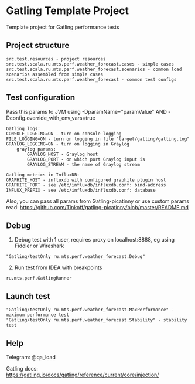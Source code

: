 # Gatling Template Project

Template project for Gatling performance tests

## Project structure

```
src.test.resources - project resources
src.test.scala.ru.mts.perf.weather_forecast.cases - simple cases
src.test.scala.ru.mts.perf.weather_forecast.scenarios - common load scenarios assembled from simple cases
src.test.scala.ru.mts.perf.weather_forecast - common test configs
```

## Test configuration

Pass this params to JVM using -DparamName="paramValue" AND -Dconfig.override_with_env_vars=true

```
Gatling logs:
CONSOLE_LOGGING=ON - turn on console logging
FILE_LOGGING=ON - turn on logging in file "target/gatling/gatling.log"
GRAYLOG_LOGGING=ON - turn on logging in Graylog
    graylog params:
        GRAYLOG_HOST - Graylog host
        GRAYLOG_PORT - on which port Graylog input is
        GRAYLOG_STREAM - the name of Graylog stream

Gatling metrics in InfluxDB:
GRAPHITE_HOST - influxdb with configured graphite plugin host
GRAPHITE_PORT - see /etc/influxdb/influxdb.conf: bind-address
INFLUX_PREFIX - see /etc/influxdb/influxdb.conf: database
```

Also, you can pass all params from Gatling-picatinny or use custom params
read: https://github.com/Tinkoff/gatling-picatinny/blob/master/README.md

## Debug

1. Debug test with 1 user, requires proxy on localhost:8888, eg using Fiddler or Wireshark

```
"Gatling/testOnly ru.mts.perf.weather_forecast.Debug"
```

2. Run test from IDEA with breakpoints

```
ru.mts.perf.GatlingRunner
```

## Launch test

```
"Gatling/testOnly ru.mts.perf.weather_forecast.MaxPerformance" - maximum performance test
"Gatling/testOnly ru.mts.perf.weather_forecast.Stability" - stability test
```

## Help

Telegram: @qa_load

Gatling docs: https://gatling.io/docs/gatling/reference/current/core/injection/
